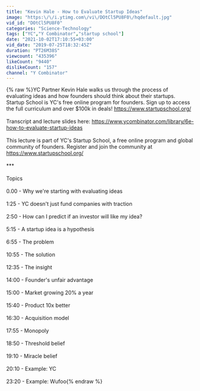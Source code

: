```yaml
---
title: "Kevin Hale - How to Evaluate Startup Ideas"
image: "https:\/\/i.ytimg.com\/vi\/DOtCl5PU8F0\/hqdefault.jpg"
vid_id: "DOtCl5PU8F0"
categories: "Science-Technology"
tags: ["YC","Y Combinator","startup school"]
date: "2021-10-02T17:10:55+03:00"
vid_date: "2019-07-25T18:32:45Z"
duration: "PT26M38S"
viewcount: "435396"
likeCount: "9440"
dislikeCount: "157"
channel: "Y Combinator"
---
```

{% raw %}YC Partner Kevin Hale walks us through the process of evaluating ideas and how founders should think about their startups. Startup School is YC's free online program for founders. Sign up to access the full curriculum and over $100k in deals! <a rel="nofollow" target="blank" href="https://www.startupschool.org/">https://www.startupschool.org/</a><br /><br />Transcript and lecture slides here: <a rel="nofollow" target="blank" href="https://www.ycombinator.com/library/6e-how-to-evaluate-startup-ideas">https://www.ycombinator.com/library/6e-how-to-evaluate-startup-ideas</a><br /><br />This lecture is part of YC's Startup School, a free online program and global community of founders. Register and join the community at <a rel="nofollow" target="blank" href="https://www.startupschool.org/">https://www.startupschool.org/</a><br /><br />***<br /><br />Topics<br /><br />0.00 - Why we're starting with evaluating ideas<br /><br />1:25 - YC doesn't just fund companies with traction<br /><br />2:50 - How can I predict if an investor will like my idea?<br /><br />5:15 - A startup idea is a hypothesis<br /><br />6:55 - The problem<br /><br />10:55 - The solution<br /><br />12:35 - The insight<br /><br />14:00 - Founder's unfair advantage<br /><br />15:00 - Market growing 20% a year<br /><br />15:40 - Product 10x better<br /><br />16:30 - Acquisition model<br /><br />17:55 - Monopoly<br /><br />18:50 - Threshold belief<br /><br />19:10 - Miracle belief<br /><br />20:10 - Example: YC<br /><br />23:20 - Example: Wufoo{% endraw %}
